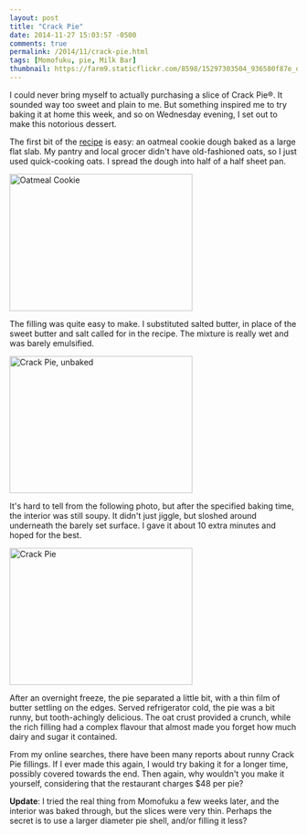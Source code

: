 ```yaml
---
layout: post
title: "Crack Pie"
date: 2014-11-27 15:03:57 -0500
comments: true
permalink: /2014/11/crack-pie.html
tags: [Momofuku, pie, Milk Bar]
thumbnail: https://farm9.staticflickr.com/8598/15297303504_936580f87e_q.jpg
---
```


I could never bring myself to actually purchasing a slice of Crack Pie®.
It sounded way too sweet and plain to me. But something inspired me to
try baking it at home this week, and so on Wednesday evening, I set out
to make this notorious dessert.

The first bit of the
[recipe](http://milkbarstore.com/main/press/recipes-and-how-tos/#crackpie)
is easy: an oatmeal cookie dough baked as a large flat slab. My
pantry and local grocer didn't have old-fashioned oats, so I just
used quick-cooking oats. I spread the dough into half of a half
sheet pan.

<a href="https://www.flickr.com/photos/gnuf/15297301984" title="Oatmeal
Cookie by Eric Fung, on Flickr"><img
src="https://farm8.staticflickr.com/7529/15297301984_03b8558a7d_n.jpg"
width="320" height="240" alt="Oatmeal Cookie"></a>

The filling was quite easy to make. I substituted salted butter, in
place of the sweet butter and salt called for in the recipe. The mixture
is really wet and was barely emulsified.

<a href="https://www.flickr.com/photos/gnuf/15297302894" title="Crack
Pie, unbaked by Eric Fung, on Flickr"><img
src="https://farm8.staticflickr.com/7508/15297302894_548b54c12e_n.jpg"
width="320" height="240" alt="Crack Pie, unbaked"></a>

It's hard to tell from the following photo, but after the specified
baking time, the interior was still soupy. It didn't just jiggle, but
sloshed around underneath the barely set surface. I gave it about 10
extra minutes and hoped for the best.

<a href="https://www.flickr.com/photos/gnuf/15297303504" title="Crack
Pie by Eric Fung, on Flickr"><img
src="https://farm9.staticflickr.com/8598/15297303504_936580f87e_n.jpg"
width="320" height="240" alt="Crack Pie"></a>

After an overnight freeze, the pie separated a little bit, with a thin
film of butter settling on the edges. Served refrigerator cold, the pie
was a bit runny, but tooth-achingly delicious. The oat crust provided a
crunch, while the rich filling had a complex flavour that almost made
you forget how much dairy and sugar it contained. 

From my online searches, there have been many reports about runny
Crack Pie fillings. If I ever made this again, I would try baking it for
a longer time, possibly covered towards the end. Then again, why
wouldn't you make it yourself, considering that the restaurant charges
$48 per pie?

**Update**: I tried the real thing from Momofuku a few weeks
later, and the interior was baked through, but the slices were very
thin. Perhaps the secret is to use a larger diameter pie shell, and/or
filling it less?
